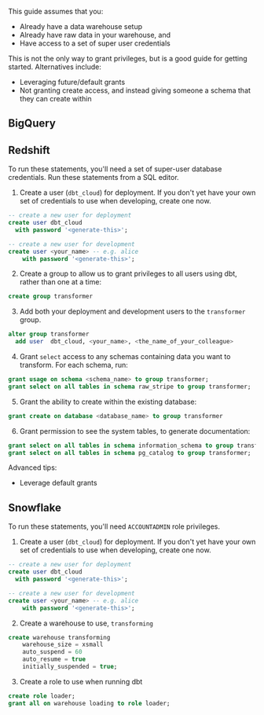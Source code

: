 
This guide assumes that you:
* Already have a data warehouse setup
* Already have raw data in your warehouse, and
* Have access to a set of super user credentials

This is not the only way to grant privileges, but is a good guide for getting
started. Alternatives include:
* Leveraging future/default grants
* Not granting create access, and instead giving someone a schema that they can
create within

## BigQuery


## Redshift
To run these statements, you'll need a set of super-user database credentials.
Run these statements from a SQL editor.

1. Create a user (`dbt_cloud`) for deployment. If you don't yet have your own
set of credentials to use when developing, create one now.
```sql
-- create a new user for deployment
create user dbt_cloud
  with password '<generate-this>';

-- create a new user for development
create user <your_name> -- e.g. alice
    with password '<generate-this>';

```
2. Create a group to allow us to grant privileges to all users using dbt, rather
than one at a time:
```sql
create group transformer
```
3. Add both your deployment and development users to the `transformer` group.
```sql
alter group transformer
  add user  dbt_cloud, <your_name>, <the_name_of_your_colleague>
```
4. Grant `select` access to any schemas containing data you want to transform.
For each schema, run:
```sql
grant usage on schema <schema_name> to group transformer;
grant select on all tables in schema raw_stripe to group transformer;
```
5. Grant the ability to create within the existing database:
```sql
grant create on database <database_name> to group transformer
```
6. Grant permission to see the system tables, to generate documentation:
```sql
grant select on all tables in schema information_schema to group transformer;
grant select on all tables in schema pg_catalog to group transformer;
```

Advanced tips:
* Leverage default grants


## Snowflake
To run these statements, you'll need `ACCOUNTADMIN` role privileges.

1. Create a user (`dbt_cloud`) for deployment. If you don't yet have your own
set of credentials to use when developing, create one now.
```sql
-- create a new user for deployment
create user dbt_cloud
  with password '<generate-this>';

-- create a new user for development
create user <your_name> -- e.g. alice
    with password '<generate-this>';
```
2. Create a warehouse to use, `transforming`
```sql
create warehouse transforming
    warehouse_size = xsmall
    auto_suspend = 60
    auto_resume = true
    initially_suspended = true;
  ```
3. Create a role to use when running dbt
```sql
create role loader;
grant all on warehouse loading to role loader;
```

